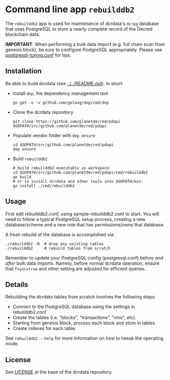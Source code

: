 # Command line app `rebuilddb2`

The `rebuilddb2` app is used for maintenance of dcrdata's `dcrpg` database that
uses PostgreSQL to store a nearly complete record of the Decred blockchain data.

**IMPORTANT**: When performing a bulk data import (e.g. full chain scan from
genesis block), be sure to configure PostgreSQL appropriately.  Please see
[postgresql-tuning.conf](../../db/dcrpg/postgresql-tuning.conf) for tips.

## Installation

Be able to build dcrdata (see [../../README.md](../../README.md#build-from-source)). In short:

* Install `dep`, the dependency management tool

      go get -u -v github.com/golang/dep/cmd/dep

* Clone the dcrdata repository

      git clone https://github.com/planetdecred/pdapi $GOPATH/src/github.com/planetdecred/pdapi

* Populate vendor folder with `dep ensure`

      cd $GOPATH/src/github.com/planetdecred/pdapi
      dep ensure

* Build `rebuilddb2`

      # build rebuilddb2 executable in workspace:
      cd $GOPATH/src/github.com/planetdecred/pdapi/cmd/rebuilddb2
      go build
      # or to install dcrdata and other tools into $GOPATH/bin:
      go install ./cmd/rebuilddb2

## Usage

First edit rebuilddb2.conf, using sample-rebuilddb2.conf to start.  You will
need to follow a typical PostgreSQL setup process, creating a new
database/scheme and a new role that has permissions/owns that database.

A fresh rebuild of the database is accomplished via:

```
./rebuilddb2 -D  # drop any existing tables
./rebuilddb2     # rebuild tables from scratch
```

Remember to update your PostgreSQL config (postgresql.conf) before *and after*
bulk data imports. Namely, before normal dcrdata operation, ensure that
`fsync=true` and other setting are adjusted for efficient queries.

## Details

Rebuilding the dcrdata tables from scratch involves the following steps:

* Connect to the PostgreSQL database using the settings in rebuilddb2.conf
* Create the tables (i.e. "blocks", "transactions", "vins", etc).
* Starting from genesis block, process each block and store in tables.
* Create indexes for each table.

See `rebuilddb2 --help` for more information on how to tweak the operating mode.

## License

See [LICENSE](../../LICENSE) at the base of the dcrdata repository.
